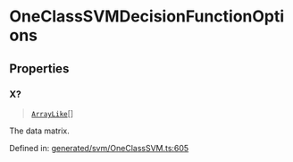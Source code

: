 # OneClassSVMDecisionFunctionOptions

## Properties

### X?

> [`ArrayLike`](../types/ArrayLike.md)[]

The data matrix.

Defined in:  [generated/svm/OneClassSVM.ts:605](https://github.com/transitive-bullshit/scikit-learn-ts/blob/122b3c0/packages/sklearn/src/generated/svm/OneClassSVM.ts#L605)
